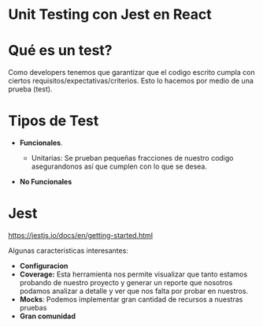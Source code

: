 # Unit Testing con Jest en React

# Qué es un test?

Como developers tenemos que garantizar que el codigo escrito cumpla con ciertos requisitos/expectativas/criterios. Esto lo hacemos por medio de una prueba (test).

# Tipos de Test

- **Funcionales**.

  - Unitarias: Se prueban pequeñas fracciones de nuestro codigo asegurandonos así que cumplen con lo que se desea.

- **No Funcionales**

# Jest

<https://jestjs.io/docs/en/getting-started.html>

Algunas caracteristicas interesantes:

- **Configuracion**
- **Coverage:** Esta herramienta nos permite visualizar que tanto estamos probando de nuestro proyecto y generar un reporte que nosotros podamos analizar a detalle y ver que nos falta por probar en nuestros.
- **Mocks**: Podemos implementar gran cantidad de recursos a nuestras pruebas
- **Gran comunidad**
